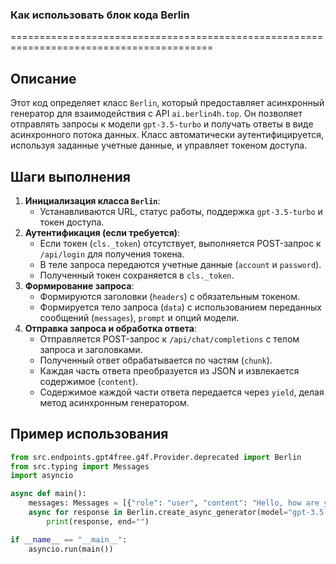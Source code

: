 ### Как использовать блок кода Berlin
=========================================================================================

Описание
-------------------------
Этот код определяет класс `Berlin`, который предоставляет асинхронный генератор для взаимодействия с API `ai.berlin4h.top`. Он позволяет отправлять запросы к модели `gpt-3.5-turbo` и получать ответы в виде асинхронного потока данных. Класс автоматически аутентифицируется, используя заданные учетные данные, и управляет токеном доступа.

Шаги выполнения
-------------------------
1. **Инициализация класса `Berlin`**:
   - Устанавливаются URL, статус работы, поддержка `gpt-3.5-turbo` и токен доступа.
2. **Аутентификация (если требуется)**:
   - Если токен (`cls._token`) отсутствует, выполняется POST-запрос к `/api/login` для получения токена.
   - В теле запроса передаются учетные данные (`account` и `password`).
   - Полученный токен сохраняется в `cls._token`.
3. **Формирование запроса**:
   - Формируются заголовки (`headers`) с обязательным токеном.
   - Формируется тело запроса (`data`) с использованием переданных сообщений (`messages`), `prompt` и опций модели.
4. **Отправка запроса и обработка ответа**:
   - Отправляется POST-запрос к `/api/chat/completions` с телом запроса и заголовками.
   - Полученный ответ обрабатывается по частям (`chunk`).
   - Каждая часть ответа преобразуется из JSON и извлекается содержимое (`content`).
   - Содержимое каждой части ответа передается через `yield`, делая метод асинхронным генератором.

Пример использования
-------------------------

```python
from src.endpoints.gpt4free.g4f.Provider.deprecated import Berlin
from src.typing import Messages
import asyncio

async def main():
    messages: Messages = [{"role": "user", "content": "Hello, how are you?"}]
    async for response in Berlin.create_async_generator(model="gpt-3.5-turbo", messages=messages):
        print(response, end="")

if __name__ == "__main__":
    asyncio.run(main())